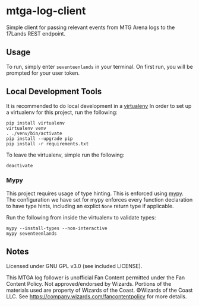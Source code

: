 # mtga-log-client

Simple client for passing relevant events from MTG Arena logs to the 17Lands REST endpoint.

## Usage

To run, simply enter `seventeenlands` in your terminal. On first run, you will be prompted for your user token.

## Local Development Tools

It is recommended to do local development in a [virtualenv](https://virtualenv.pypa.io/en/latest/) In order to set
up a virtualenv for this project, run the following:
```shell
pip install virtualenv
virtualenv venv
. ./venv/bin/activate 
pip install --upgrade pip
pip install -r requirements.txt
```

To leave the virtualenv, simple run the following:
```shell
deactivate
```

### Mypy

This project requires usage of type hinting. This is enforced using
[mypy](http://mypy-lang.org/). The configuration we have set for mypy enforces every
function declaration to have type hints, including an explict `None` return type if
applicable.

Run the following from inside the virtualenv to validate types:
```shell
mypy --install-types --non-interactive
mypy seventeenlands
```

## Notes

Licensed under GNU GPL v3.0 (see included LICENSE).

This MTGA log follower is unofficial Fan Content permitted under the Fan Content Policy. Not approved/endorsed by Wizards. Portions of the materials used are property of Wizards of the Coast. ©Wizards of the Coast LLC. See https://company.wizards.com/fancontentpolicy for more details.
